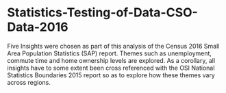 # Statistics-Testing-of-Data-CSO-Data-2016
Five Insights were chosen as part of this analysis of the Census 2016 Small Area Population Statistics  (SAP) report. Themes such as unemployment, commute time and  home ownership levels are explored. As a corollary, all insights  have to some extent been cross referenced with the OSI National  Statistics Boundaries 2015 report so as to explore how these  themes vary across regions.
